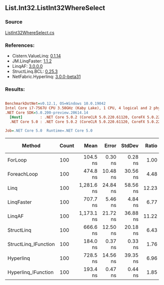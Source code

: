 ﻿## List.Int32.ListInt32WhereSelect

### Source
[ListInt32WhereSelect.cs](../LinqBenchmarks/List/Int32/ListInt32WhereSelect.cs)

### References:
- Cistern.ValueLinq: [0.1.14](https://www.nuget.org/packages/Cistern.ValueLinq/0.1.14)
- JM.LinqFaster: [1.1.2](https://www.nuget.org/packages/JM.LinqFaster/1.1.2)
- LinqAF: [3.0.0.0](https://www.nuget.org/packages/LinqAF/3.0.0.0)
- StructLinq.BCL: [0.25.3](https://www.nuget.org/packages/StructLinq.BCL/0.25.3)
- NetFabric.Hyperlinq: [3.0.0-beta31](https://www.nuget.org/packages/NetFabric.Hyperlinq/3.0.0-beta31)

### Results:
``` ini

BenchmarkDotNet=v0.12.1, OS=Windows 10.0.19042
Intel Core i7-7567U CPU 3.50GHz (Kaby Lake), 1 CPU, 4 logical and 2 physical cores
.NET Core SDK=5.0.200-preview.20614.14
  [Host]        : .NET Core 5.0.2 (CoreCLR 5.0.220.61120, CoreFX 5.0.220.61120), X64 RyuJIT
  .NET Core 5.0 : .NET Core 5.0.2 (CoreCLR 5.0.220.61120, CoreFX 5.0.220.61120), X64 RyuJIT

Job=.NET Core 5.0  Runtime=.NET Core 5.0  

```
|               Method | Count |       Mean |    Error |   StdDev | Ratio | RatioSD |  Gen 0 | Gen 1 | Gen 2 | Allocated |
|--------------------- |------ |-----------:|---------:|---------:|------:|--------:|-------:|------:|------:|----------:|
|              ForLoop |   100 |   104.5 ns |  0.30 ns |  0.28 ns |  1.00 |    0.00 |      - |     - |     - |         - |
|          ForeachLoop |   100 |   474.8 ns | 10.48 ns | 30.56 ns |  4.48 |    0.25 |      - |     - |     - |         - |
|                 Linq |   100 | 1,281.6 ns | 24.84 ns | 58.56 ns | 12.23 |    0.48 | 0.0725 |     - |     - |     152 B |
|           LinqFaster |   100 |   707.7 ns |  5.46 ns |  4.84 ns |  6.77 |    0.05 | 0.3090 |     - |     - |     648 B |
|               LinqAF |   100 | 1,173.1 ns | 21.72 ns | 36.88 ns | 11.22 |    0.41 |      - |     - |     - |         - |
|           StructLinq |   100 |   666.6 ns | 12.50 ns | 20.18 ns |  6.43 |    0.17 | 0.0305 |     - |     - |      64 B |
| StructLinq_IFunction |   100 |   184.0 ns |  0.37 ns |  0.33 ns |  1.76 |    0.01 |      - |     - |     - |         - |
|            Hyperlinq |   100 |   728.5 ns | 14.56 ns | 39.35 ns |  6.96 |    0.38 |      - |     - |     - |         - |
|  Hyperlinq_IFunction |   100 |   193.4 ns |  0.47 ns |  0.44 ns |  1.85 |    0.01 |      - |     - |     - |         - |
